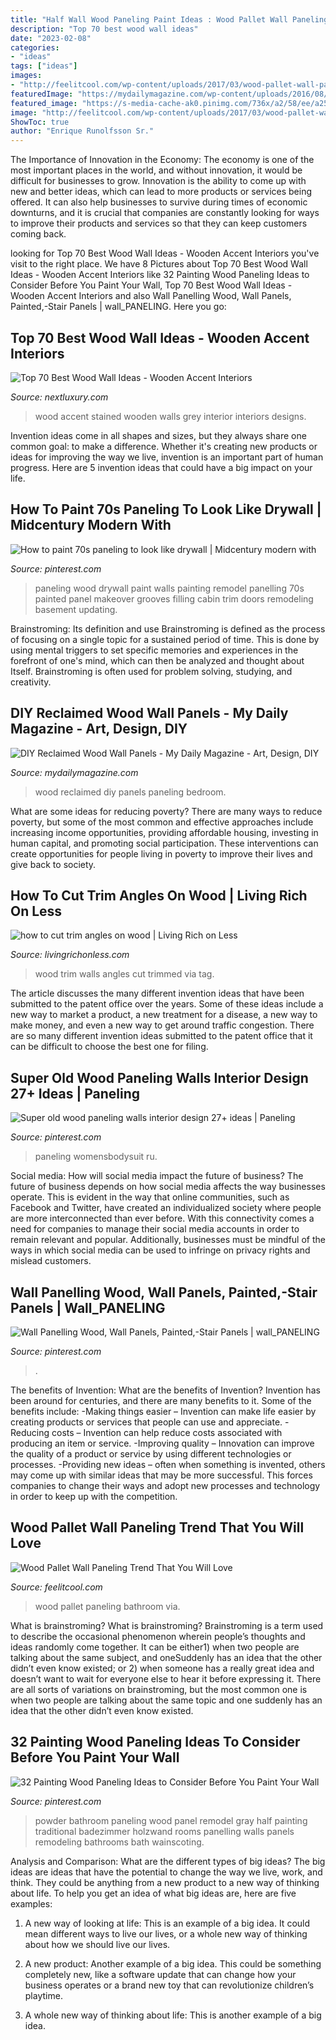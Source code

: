 ```yaml
---
title: "Half Wall Wood Paneling Paint Ideas : Wood Pallet Wall Paneling Trend That You Will Love"
description: "Top 70 best wood wall ideas"
date: "2023-02-08"
categories:
- "ideas"
tags: ["ideas"]
images:
- "http://feelitcool.com/wp-content/uploads/2017/03/wood-pallet-wall-paneling17.jpg"
featuredImage: "https://mydailymagazine.com/wp-content/uploads/2016/08/bedroom-wood-wall-paneling.jpg"
featured_image: "https://s-media-cache-ak0.pinimg.com/736x/a2/58/ee/a258eebb1db5832a4a3e2db4e1026c21.jpg"
image: "http://feelitcool.com/wp-content/uploads/2017/03/wood-pallet-wall-paneling17.jpg"
ShowToc: true
author: "Enrique Runolfsson Sr."
---
```



The Importance of Innovation in the Economy:
The economy is one of the most important places in the world, and without innovation, it would be difficult for businesses to grow. Innovation is the ability to come up with new and better ideas, which can lead to more products or services being offered. It can also help businesses to survive during times of economic downturns, and it is crucial that companies are constantly looking for ways to improve their products and services so that they can keep customers coming back.

	

		
looking for Top 70 Best Wood Wall Ideas - Wooden Accent Interiors you've visit to the right place. We have 8 Pictures about Top 70 Best Wood Wall Ideas - Wooden Accent Interiors like 32 Painting Wood Paneling Ideas to Consider Before You Paint Your Wall, Top 70 Best Wood Wall Ideas - Wooden Accent Interiors and also Wall Panelling Wood, Wall Panels, Painted,-Stair Panels | wall_PANELING. Here you go:
		
    
## Top 70 Best Wood Wall Ideas - Wooden Accent Interiors

<img loading=lazy src="http://nextluxury.com/wp-content/uploads/grey-stained-interior-designs-wood-walls.jpg" onerror="this.onerror=null;this.src='https://tse2.mm.bing.net/th?id=OIP.8T-30bC2RBfNhxIl8HtsGAAAAA&amp;pid=15.1';" alt="Top 70 Best Wood Wall Ideas - Wooden Accent Interiors">

_Source: nextluxury.com_

>wood accent stained wooden walls grey interior interiors designs. 

	

Invention ideas come in all shapes and sizes, but they always share one common goal: to make a difference. Whether it's creating new products or ideas for improving the way we live, invention is an important part of human progress. Here are 5 invention ideas that could have a big impact on your life.

    
## How To Paint 70s Paneling To Look Like Drywall | Midcentury Modern With

<img loading=lazy src="https://s-media-cache-ak0.pinimg.com/736x/a2/58/ee/a258eebb1db5832a4a3e2db4e1026c21.jpg" onerror="this.onerror=null;this.src='https://tse3.mm.bing.net/th?id=OIP.95WyumkWARjDMAxUBdNVWQHaFe&amp;pid=15.1';" alt="How to paint 70s paneling to look like drywall | Midcentury modern with">

_Source: pinterest.com_

>paneling wood drywall paint walls painting remodel panelling 70s painted panel makeover grooves filling cabin trim doors remodeling basement updating. 

	

Brainstroming: Its definition and use
Brainstroming is defined as the process of focusing on a single topic for a sustained period of time. This is done by using mental triggers to set specific memories and experiences in the forefront of one's mind, which can then be analyzed and thought about Itself. Brainstroming is often used for problem solving, studying, and creativity.

    
## DIY Reclaimed Wood Wall Panels - My Daily Magazine - Art, Design, DIY

<img loading=lazy src="https://mydailymagazine.com/wp-content/uploads/2016/08/bedroom-wood-wall-paneling.jpg" onerror="this.onerror=null;this.src='https://tse2.mm.bing.net/th?id=OIP.cHpX-J-fLeDJcFZZ1gtafQHaJQ&amp;pid=15.1';" alt="DIY Reclaimed Wood Wall Panels - My Daily Magazine - Art, Design, DIY">

_Source: mydailymagazine.com_

>wood reclaimed diy panels paneling bedroom. 

	

What are some ideas for reducing poverty?
There are many ways to reduce poverty, but some of the most common and effective approaches include increasing income opportunities, providing affordable housing, investing in human capital, and promoting social participation. These interventions can create opportunities for people living in poverty to improve their lives and give back to society.

    
## How To Cut Trim Angles On Wood | Living Rich On Less

<img loading=lazy src="http://livingrichonless.com/wp-content/uploads/2012/05/6-Wood-Trimmed-Walls.jpg" onerror="this.onerror=null;this.src='https://tse1.mm.bing.net/th?id=OIP.FmMIOl4Wkac6wbox1_p-IQHaLb&amp;pid=15.1';" alt="how to cut trim angles on wood | Living Rich on Less">

_Source: livingrichonless.com_

>wood trim walls angles cut trimmed via tag. 

	

The article discusses the many different invention ideas that have been submitted to the patent office over the years. Some of these ideas include a new way to market a product, a new treatment for a disease, a new way to make money, and even a new way to get around traffic congestion. There are so many different invention ideas submitted to the patent office that it can be difficult to choose the best one for filing.

    
## Super Old Wood Paneling Walls Interior Design 27+ Ideas | Paneling

<img loading=lazy src="https://i.pinimg.com/736x/66/e6/d0/66e6d0ff2ca1446019f40872c2dbb263.jpg" onerror="this.onerror=null;this.src='https://tse2.mm.bing.net/th?id=OIP.56AOFSKKIFq6nNP18BaAowAAAA&amp;pid=15.1';" alt="Super old wood paneling walls interior design 27+ ideas | Paneling">

_Source: pinterest.com_

>paneling womensbodysuit ru. 

	

Social media: How will social media impact the future of business?
The future of business depends on how social media affects the way businesses operate. This is evident in the way that online communities, such as Facebook and Twitter, have created an individualized society where people are more interconnected than ever before. With this connectivity comes a need for companies to manage their social media accounts in order to remain relevant and popular. Additionally, businesses must be mindful of the ways in which social media can be used to infringe on privacy rights and mislead customers.

    
## Wall Panelling Wood, Wall Panels, Painted,-Stair Panels | Wall_PANELING

<img loading=lazy src="https://i.pinimg.com/736x/89/ac/06/89ac0641e1a89d183e10fa3d10d717c8--wooden-panelling-white-wall-panelling.jpg?b=t" onerror="this.onerror=null;this.src='https://tse1.mm.bing.net/th?id=OIP.45HzAMWZyQQXAR_yzgLMhQHaNJ&amp;pid=15.1';" alt="Wall Panelling Wood, Wall Panels, Painted,-Stair Panels | wall_PANELING">

_Source: pinterest.com_

>. 

	

The benefits of Invention: What are the benefits of Invention?
Invention has been around for centuries, and there are many benefits to it. Some of the benefits include: 
-Making things easier – Invention can make life easier by creating products or services that people can use and appreciate. 
-Reducing costs – Invention can help reduce costs associated with producing an item or service. 
-Improving quality – Innovation can improve the quality of a product or service by using different technologies or processes. 
-Providing new ideas – often when something is invented, others may come up with similar ideas that may be more successful. This forces companies to change their ways and adopt new processes and technology in order to keep up with the competition.

    
## Wood Pallet Wall Paneling Trend That You Will Love

<img loading=lazy src="http://feelitcool.com/wp-content/uploads/2017/03/wood-pallet-wall-paneling17.jpg" onerror="this.onerror=null;this.src='https://tse2.mm.bing.net/th?id=OIP.FP9x1G9PBnHxFBkrgd123wHaJ3&amp;pid=15.1';" alt="Wood Pallet Wall Paneling Trend That You Will Love">

_Source: feelitcool.com_

>wood pallet paneling bathroom via. 

	

What is brainstroming?
What is brainstroming? Brainstroming is a term used to describe the occasional phenomenon wherein people’s thoughts and ideas randomly come together. It can be either1) when two people are talking about the same subject, and oneSuddenly has an idea that the other didn’t even know existed; or 2) when someone has a really great idea and doesn’t want to wait for everyone else to hear it before expressing it. There are all sorts of variations on brainstroming, but the most common one is when two people are talking about the same topic and one suddenly has an idea that the other didn’t even know existed.

    
## 32 Painting Wood Paneling Ideas To Consider Before You Paint Your Wall

<img loading=lazy src="https://i.pinimg.com/736x/31/b0/ff/31b0ffef3abed0de80633ce93e740cb3.jpg" onerror="this.onerror=null;this.src='https://tse1.mm.bing.net/th?id=OIP.Wsgl3LzErfjMXq7DS-tlBgHaLH&amp;pid=15.1';" alt="32 Painting Wood Paneling Ideas to Consider Before You Paint Your Wall">

_Source: pinterest.com_

>powder bathroom paneling wood panel remodel gray half painting traditional badezimmer holzwand rooms panelling walls panels remodeling bathrooms bath wainscoting. 

	

Analysis and Comparison: What are the different types of big ideas?
The big ideas are ideas that have the potential to change the way we live, work, and think. They could be anything from a new product to a new way of thinking about life. To help you get an idea of what big ideas are, here are five examples:
1. A new way of looking at life: This is an example of a big idea. It could mean different ways to live our lives, or a whole new way of thinking about how we should live our lives.

2. A new product: Another example of a big idea. This could be something completely new, like a software update that can change how your business operates or a brand new toy that can revolutionize children’s playtime.

3. A whole new way of thinking about life: This is another example of a big idea.

